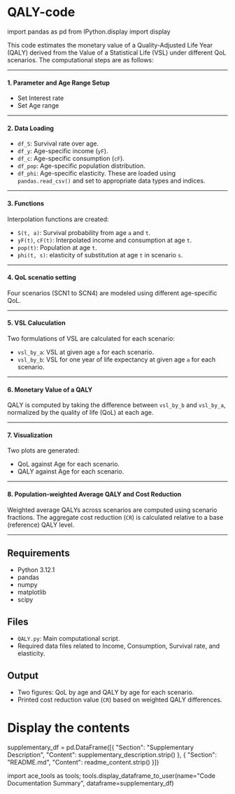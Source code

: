 # QALY-code
import pandas as pd
from IPython.display import display

This code estimates the monetary value of a Quality-Adjusted Life Year (QALY) derived from the Value of a Statistical Life (VSL) under different QoL scenarios. The computational steps are as follows:

---

#### 1. **Parameter and Age Range Setup**
- Set Interest rate
- Set Age range
---

#### 2. **Data Loading**
- `df_S`: Survival rate over age.
- `df_y`: Age-specific income (`yF`).
- `df_c`: Age-specific consumption (`cF`).
- `df_pop`: Age-specific population distribution.
- `df_phi`: Age-specific elasticity.
These are loaded using `pandas.read_csv()` and set to appropriate data types and indices.
---

#### 3. **Functions**
Interpolation functions are created:
- `S(t, a)`: Survival probability from age `a` and `t`.
- `yF(t)`, `cF(t)`: Interpolated income and consumption at age `t`.
- `pop(t)`: Population at age `t`.
- `phi(t, s)`: elasticity of substitution at age `t` in scenario `s`.
---

#### 4. **QoL scenatio setting**
Four scenarios (SCN1 to SCN4) are modeled using different age-specific QoL.

---

#### 5. **VSL Caluculation**
Two formulations of VSL are calculated for each scenario:
- `vsl_by_a`: VSL at given age `a` for each scenario.
- `vsl_by_b`: VSL for one year of life expectancy at given age `a` for each scenario.
---

#### 6. **Monetary Value of a QALY**
QALY is computed by taking the difference between `vsl_by_b` and `vsl_by_a`, normalized by the quality of life (QoL) at each age.

---

#### 7. **Visualization**
Two plots are generated:
- QoL against Age for each scenario.
- QALY against Age for each scenario.
---

#### 8. **Population-weighted Average QALY and Cost Reduction**
Weighted average QALYs across scenarios are computed using scenario fractions. The aggregate cost reduction (`CR`) is calculated relative to a base (reference) QALY level.

---

## Requirements
- Python 3.12.1
- pandas
- numpy
- matplotlib
- scipy

## Files
- `QALY.py`: Main computational script.
- Required data files related to Income, Consumption, Survival rate, and elasticity.

## Output
- Two figures: QoL by age and QALY by age for each scenario.
- Printed cost reduction value (`CR`) based on weighted QALY differences.


# Display the contents
supplementary_df = pd.DataFrame([{
    "Section": "Supplementary Description",
    "Content": supplementary_description.strip()
}, {
    "Section": "README.md",
    "Content": readme_content.strip()
}])

import ace_tools as tools; tools.display_dataframe_to_user(name="Code Documentation Summary", dataframe=supplementary_df)
